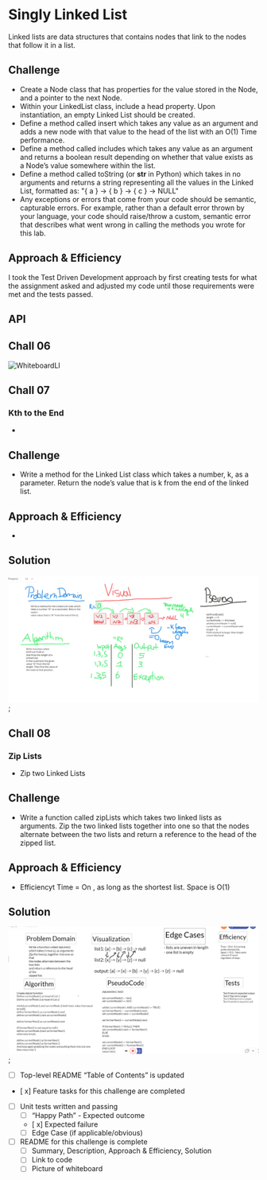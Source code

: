 # Singly Linked List
Linked lists are data structures that contains nodes that link to the nodes that follow it in a list.

## Challenge
* Create a Node class that has properties for the value stored in the Node, and a pointer to the next Node.
* Within your LinkedList class, include a head property. Upon instantiation, an empty Linked List should be created.
* Define a method called insert which takes any value as an argument and adds a new node with that value to the head of the list with an O(1) Time performance.
* Define a method called includes which takes any value as an argument and returns a boolean result depending on whether that value exists as a Node’s value somewhere within the list.
* Define a method called toString (or __str__ in Python) which takes in no arguments and returns a string representing all the values in the Linked List, formatted as:
"{ a } -> { b } -> { c } -> NULL"
* Any exceptions or errors that come from your code should be semantic, capturable errors. For example, rather than a default error thrown by your language, your code should raise/throw a custom, semantic error that describes what went wrong in calling the methods you wrote for this lab.

## Approach & Efficiency
I took the Test Driven Development approach by first creating tests for what the assignment asked and adjusted my code until those requirements were met and the tests passed.

## API
<!-- Description of each method publicly available to your Linked List -->

## Chall 06
![WhiteboardLI](/home/daisyjanejohnson/codefellows/401/401-data-structures-and-algorithms/assets/ll-insertion.png)

## Chall 07 
### Kth to the End
* 

## Challenge
* Write a method for the Linked List class which takes a number, k, as a parameter. Return the node’s value that is k from the end of the linked list.

## Approach & Efficiency
* 

## Solution
![Whiteboard](assets/ll-kth-totheend.png);



## Chall 08 
### Zip Lists
* Zip two Linked Lists

## Challenge
* Write a function called zipLists which takes two linked lists as arguments. Zip the two linked lists together into one so that the nodes alternate between the two lists and return a reference to the head of the zipped list.

## Approach & Efficiency
* Efficiencyt Time = On , as long as the shortest list. Space is O(1)

## Solution
![Whiteboard](assets/zipLists.png);






- [ ] Top-level README “Table of Contents” is updated
 - [ x] Feature tasks for this challenge are completed
 - [ ] Unit tests written and passing
     - [ ] “Happy Path” - Expected outcome
     - [ x] Expected failure
     - [ ] Edge Case (if applicable/obvious)
 - [ ] README for this challenge is complete
     - [ ] Summary, Description, Approach & Efficiency, Solution
     - [ ] Link to code
     - [ ] Picture of whiteboard